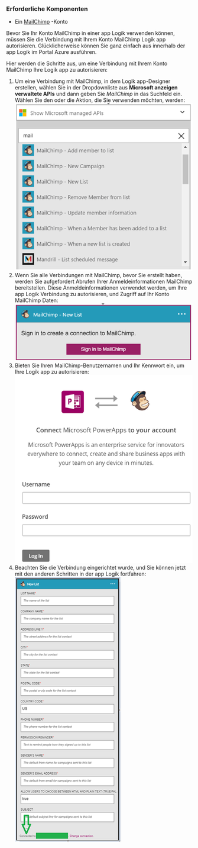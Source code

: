 ### <a name="prerequisites"></a>Erforderliche Komponenten
- Ein [MailChimp](https://www.MailChimp.com/) -Konto 

Bevor Sie Ihr Konto MailChimp in einer app Logik verwenden können, müssen Sie die Verbindung mit Ihrem Konto MailChimp Logik app autorisieren. Glücklicherweise können Sie ganz einfach aus innerhalb der app Logik im Portal Azure ausführen. 

Hier werden die Schritte aus, um eine Verbindung mit Ihrem Konto MailChimp Ihre Logik app zu autorisieren:

1. Um eine Verbindung mit MailChimp, in dem Logik app-Designer erstellen, wählen Sie in der Dropdownliste aus **Microsoft anzeigen verwaltete APIs** und dann geben Sie *MailChimp* in das Suchfeld ein. Wählen Sie den oder die Aktion, die Sie verwenden möchten, werden:  
  ![MailChimp Schritt 1](./media/connectors-create-api-mailchimp/mailchimp-1.png)
2. Wenn Sie alle Verbindungen mit MailChimp, bevor Sie erstellt haben, werden Sie aufgefordert Abrufen Ihrer Anmeldeinformationen MailChimp bereitstellen. Diese Anmeldeinformationen verwendet werden, um Ihre app Logik Verbindung zu autorisieren, und Zugriff auf Ihr Konto MailChimp Daten:  
  ![MailChimp Schritt 2](./media/connectors-create-api-mailchimp/mailchimp-2.png)
3. Bieten Sie Ihren MailChimp-Benutzernamen und Ihr Kennwort ein, um Ihre Logik app zu autorisieren:  
  ![MailChimp Schritt 3](./media/connectors-create-api-mailchimp/mailchimp-3.png)   
4. Beachten Sie die Verbindung eingerichtet wurde, und Sie können jetzt mit den anderen Schritten in der app Logik fortfahren:  
  ![MailChimp Schritt 4](./media/connectors-create-api-mailchimp/mailchimp-4.png)
